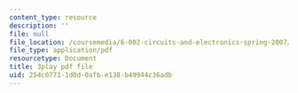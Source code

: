 ```yaml
---
content_type: resource
description: ''
file: null
file_location: /coursemedia/6-002-circuits-and-electronics-spring-2007/254c07711d0d0afbe138b49944c36adb_Km9YIdkc2Oo.pdf
file_type: application/pdf
resourcetype: Document
title: 3play pdf file
uid: 254c0771-1d0d-0afb-e138-b49944c36adb
---
```

